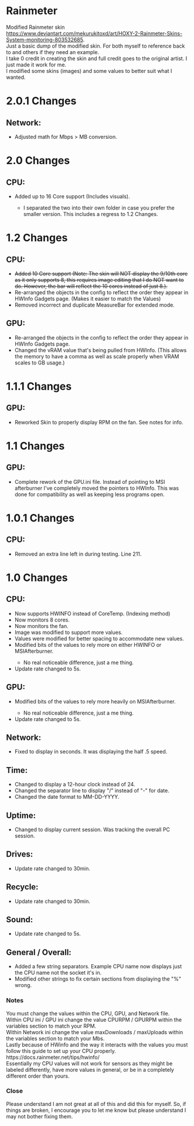 # Rainmeter
Modified Rainmeter skin https://www.deviantart.com/mekurukitoxd/art/HOXY-2-Rainmeter-Skins-System-monitoring-803532685. <br>
Just a basic dump of the modified skin. For both myself to reference back to and others if they need an example. <br>
I take 0 credit in creating the skin and full credit goes to the original artist. I just made it work for me. <br>
I modified some skins (images) and some values to better suit what I wanted.<br>
<h1>2.0.1 Changes</h1>
<h2>Network:</h2>
<ul>
    <li>Adjusted math for Mbps > MB conversion.</li>
</ul>
<h1>2.0 Changes</h1>
<h2>CPU:</h2>
<ul>
    <li>Added up to 16 Core support (Includes visuals).</li>
    <ul><li>I separated the two into their own folder in case you prefer the smaller version. This includes a regress to 1.2 Changes.</li></ul>
</ul>
<h1>1.2 Changes</h1>
<h2>CPU:</h2>
<ul>
    <s><li>Added 10 Core support (Note: The skin will NOT display the 9/10th core as it only supports 8, this requires image editing that I do NOT want to do. However, the bar will reflect the 10 cores instead of just 8.).</li></s>
    <li>Re-arranged the objects in the config to reflect the order they appear in HWInfo Gadgets page. (Makes it easier to match the Values)</li>
    <li>Removed incorrect and duplicate MeasureBar for extended mode.</li>
</ul>
<h2>GPU:</h2>
<ul>
    <li>Re-arranged the objects in the config to reflect the order they appear in HWInfo Gadgets page.</li>
    <li>Changed the vRAM value that's being pulled from HWInfo. (This allows the memory to have a comma as well as scale properly when VRAM scales to GB usage.)</li>
</ul>
<h1>1.1.1 Changes</h1>
<h2>GPU:</h2>
<ul>
    <li>Reworked Skin to properly display RPM on the fan. See notes for info.</li>
</ul>
<h1>1.1 Changes</h1>
<h2>GPU:</h2>
<ul>
    <li>Complete rework of the GPU.ini file. Instead of pointing to MSI afterburner I've completely moved the pointers to HWInfo. This was done for compatibility as well as keeping less programs open.</li>
</ul>
<h1>1.0.1 Changes</h1>
<h2>CPU:</h2>
<ul>
    <li>Removed an extra line left in during testing. Line 211.</li>
</ul>
<h1>1.0 Changes</h1>
<h2>CPU:</h2>
<ul>
    <li>Now supports HWINFO instead of CoreTemp. (Indexing method)</li>
    <li>Now monitors 8 cores.</li>
    <li>Now monitors the fan.</li>
    <li>Image was modified to support more values.</li>
    <li>Values were modified for better spacing to accommodate new values.</li>
    <li>Modified bits of the values to rely more on either HWINFO or MSIAfterburner.</li>
    <ul><li>No real noticeable difference, just a me thing.</li></ul>
    <li>Update rate changed to 5s.</li>
</ul>
<h2>GPU:</h2>
<ul>
    <li>Modified bits of the values to rely more heavily on MSIAfterburner.</li>
    <ul><li>No real noticeable difference, just a me thing.</li></ul>
    <li>Update rate changed to 5s.</li>
</ul>
<h2>Network:</h2>
<ul>
    <li>Fixed to display in seconds. It was displaying the half .5 speed.</li>
</ul>
<h2>Time:</h2>
<ul>
    <li>Changed to display a 12-hour clock instead of 24.</li>
    <li>Changed the separator line to display "/" instead of "-" for date.</li>
    <li>Changed the date format to MM-DD-YYYY.</li>
</ul>
<h2>Uptime:</h2>
<ul>
    <li>Changed to display current session. Was tracking the overall PC session.</li>
</ul>
<h2>Drives:</h2>
<ul>
    <li>Update rate changed to 30min.</li>
</ul>
<h2>Recycle:</h2>
<ul>
    <li>Update rate changed to 30min.</li>
</ul>
<h2>Sound:</h2>
<ul>
    <li>Update rate changed to 5s.</li>
</ul>
<h2>General / Overall:</h2>
<ul>
    <li>Added a few string separators. Example CPU name now displays just the CPU name not the socket it's in.</li>
    <li>Modified other strings to fix certain sections from displaying the "%" wrong.</li>
</ul>

<h3>Notes</h3>
You must change the values within the CPU, GPU, and Network file.<br>
Within CPU ini / GPU ini change the value CPURPM / GPURPM within the variables section to match your RPM.<br>
Within Network ini change the value maxDownloads / maxUploads within the variables section to match your Mbs.<br>
Lastly because of HWinfo and the way it interacts with the values you must follow this guide to set up your CPU properly. https://docs.rainmeter.net/tips/hwinfo/ <br>
Essentially my CPU values will not work for sensors as they might be labeled differently, have more values in general, or be in a completely different order than yours. <br>

<h3>Close</h3>
Please understand I am not great at all of this and did this for myself. So, if things are broken, I encourage you to let me know but please understand I may not bother fixing them. 
